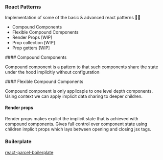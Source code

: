 
### React Patterns

Implementation of some of the basic & advanced react patterns 👩‍🚀

- Compound Components
- Flexible Compound Components
- Render Props [WIP]
- Prop collection [WIP]
- Prop getters [WIP]

#### Compound Components

Compound component is a pattern to that such components share the state under the hood implicitly 
without configuration

#### Flexible Compound Components

Compound component is only applicaple to one level depth components. Using context we can apply implicit data sharing to deeper children.


#### Render props
Render props makes explict the implicit state that is achieved with compound components.
Gives full control over component state using children implicit props which lays between opening and closing jsx tags.


### Boilerplate 

[react-parcel-boilerplate](https://github.com/zhunor/react-parcel-boilerplate) 

